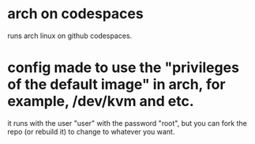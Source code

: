 # arch on codespaces

runs arch linux on github codespaces.

# config made to use the "privileges of the default image" in arch, for example, /dev/kvm and etc.

it runs with the user "user" with the password "root", but you can fork the repo (or rebuild it) to change to whatever you want.
